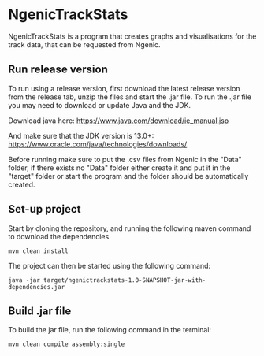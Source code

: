 # NgenicTrackStats
NgenicTrackStats is a program that creates graphs and visualisations for the track data, that can be requested from Ngenic.
 
## Run release version
To run using a release version, first download the latest release version from the release tab, unzip the files and start the .jar file. To run the .jar file you may need to download or update Java and the JDK.

Download java here:
https://www.java.com/download/ie_manual.jsp

And make sure that the JDK version is 13.0+:
https://www.oracle.com/java/technologies/downloads/

Before running make sure to put the .csv files from Ngenic in the "Data" folder, if there exists no "Data" folder either create it and put it in the "target" folder or start the program and the folder should be automatically created.

## Set-up project
Start by cloning the repository, and running the following maven command to download the dependencies.

```
mvn clean install
```

The project can then be started using the following command:

```
java -jar target/ngenictrackstats-1.0-SNAPSHOT-jar-with-dependencies.jar
```

## Build .jar file
To build the jar file, run the following command in the terminal:

```
mvn clean compile assembly:single
```
